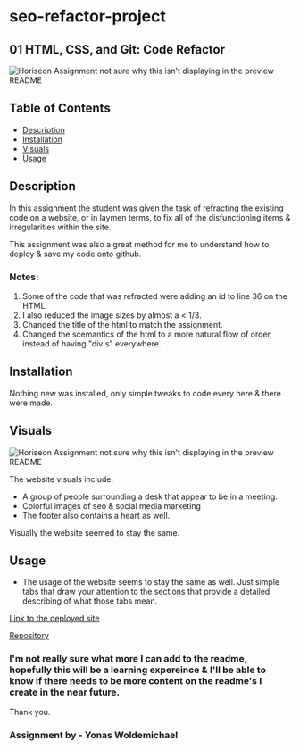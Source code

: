 # seo-refactor-project
## 01 HTML, CSS, and Git: Code Refactor

![Horiseon Assignment](./images/screen-shot.png)
not sure why this isn't displaying in the preview README

## Table of Contents
 - [Description](#description)
 - [Installation](#installation)
 - [Visuals](#visuals)
 - [Usage](#usage)

 ## Description
 In this assignment the student was given the task of refracting the existing code on a website, or in laymen terms, to fix all of the disfunctioning items & irregularities within the site.

 This assignment was also a great method for me to understand how to deploy & save my code onto github.
 ### Notes:
1. Some of the code that was refracted were adding an id to line 36 on the HTML.
2. I also reduced the image sizes by almost a < 1/3.
3. Changed the title of the html to match the assignment.
4. Changed the scemantics of the html to a more natural flow of order, instead of having "div's" everywhere.

 ## Installation
Nothing new was installed, only simple tweaks to code every here & there were made.

 ## Visuals
![Horiseon Assignment](./images/screen-shot.png)
not sure why this isn't displaying in the preview README

The website visuals include:
- A group of people surrounding a desk that appear to be in a meeting.
- Colorful images of seo & social media marketing
- The footer also contains a heart as well.

Visually the website seemed to stay the same.

 ## Usage
- The usage of the website seems to stay the same as well. Just simple tabs that draw your attention to the sections that provide a detailed describing of what those tabs mean.


[Link to the deployed site](https://ybyonas1.github.io/seo-refactor-project/)

[Repository](https://github.com/Ybyonas1/seo--refactor-exc-yw)

### I'm not really sure what more I can add to the readme, hopefully this will be a learning expereince & I'll be able to know if there needs to be more content on the readme's I create in the near future. 
Thank you.

### Assignment by - Yonas Woldemichael